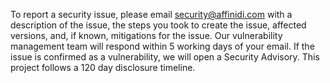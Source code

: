 To report a security issue, please email <security@affinidi.com> with a description of the issue, the steps you took to create the issue, affected versions, and, if known, mitigations for the issue. Our vulnerability management team will respond within 5 working days of your email. If the issue is confirmed as a vulnerability, we will open a Security Advisory. This project follows a 120 day disclosure timeline.
